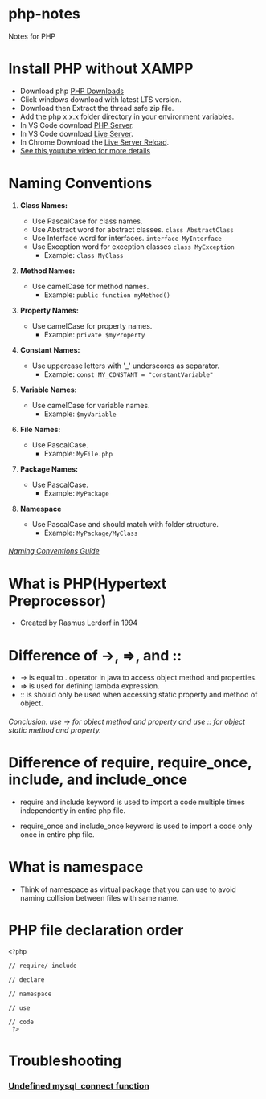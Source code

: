 # php-notes
Notes for PHP

# Install PHP without XAMPP
- Download php [PHP Downloads](https://www.php.net/downloads.php)
- Click windows download with latest LTS version.
- Download then Extract the thread safe zip file.
- Add the php x.x.x folder directory in your environment variables.
- In VS Code download [PHP Server](https://marketplace.visualstudio.com/items?itemName=brapifra.phpserver).
- In VS Code download [Live Server](
https://marketplace.visualstudio.com/items?itemName=ritwickdey.LiveServer).
- In Chrome Download the [Live Server Reload](https://chrome.google.com/webstore/detail/live-server-web-extension/fiegdmejfepffgpnejdinekhfieaogmj).
- [See this youtube video for more details](https://m.youtube.com/watch?v=etgm6WWQmBw)
# Naming Conventions
1. **Class Names:**
   - Use PascalCase for class names.
   - Use Abstract word for abstract classes. `class AbstractClass`
   - Use Interface word for interfaces. `interface MyInterface`
   - Use Exception word for exception classes `class MyException`
     - Example: `class MyClass`

3. **Method Names:**
   - Use camelCase for method names.
     - Example: `public function myMethod()`

4. **Property Names:**
   - Use camelCase for property names.
     - Example: `private $myProperty`

5. **Constant Names:**
   - Use uppercase letters with '_' underscores as separator.
     - Example: `const MY_CONSTANT = "constantVariable"`

6. **Variable Names:**
   - Use camelCase for variable names.
     - Example: `$myVariable`
      
7. **File Names:**
   - Use PascalCase.
     - Example: `MyFile.php`
      
8. **Package Names:**
   - Use PascalCase.
     - Example: `MyPackage`

9. **Namespace**
   - Use PascalCase and should match with folder structure.
     - Example: `MyPackage/MyClass`
     
###### [Naming Conventions Guide](https://flowframework.readthedocs.io/en/stable/TheDefinitiveGuide/PartV/CodingGuideLines/PHP.html)
       
# What is PHP(Hypertext Preprocessor)
- Created by Rasmus Lerdorf in 1994

# Difference of ->, =>, and ::
- -> is equal to . operator in java to access object method and properties.
- => is used for defining lambda expression.
- :: is should only be used when accessing static property and method of object.

###### Conclusion: use -> for object method and property and use :: for object static method and property.

# Difference of require, require_once, include, and include_once
- require and include keyword is used to import a code multiple times independently in entire php file.

- require_once and include_once keyword is used to import a code only once in entire php file.

# What is namespace
- Think of namespace as virtual package that you can use to avoid naming collision between files with same name.

# PHP file declaration order
```
<?php

// require/ include

// declare

// namespace

// use

// code
 ?>
```
# Troubleshooting
### [Undefined mysql_connect function](https://www.youtube.com/watch?v=h3TXzgsMVQ4)
